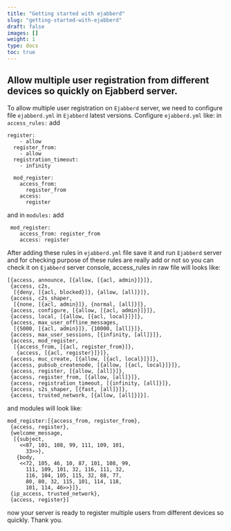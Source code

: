 ```yaml
---
title: "Getting started with ejabberd"
slug: "getting-started-with-ejabberd"
draft: false
images: []
weight: 1
type: docs
toc: true
---
```


## Allow multiple user registration from different devices so quickly on Ejabberd server.
To allow multiple user registration on `Ejabberd` server, we need to configure file `ejabberd.yml` in `Ejabberd` latest versions. Configure   `ejabberd.yml` like:
in `access_rules:` add 

    register:
        - allow
      register_from:
        - allow
      registration_timeout:
        - infinity
    
      mod_register:
        access_from:
          register_from
        access: 
          register
and in `modules:` add
 

     mod_register:
        access_from: register_from
        access: register
After adding these rules in `ejabberd.yml` file save it and run `Ejabberd` server and for checking purpose of these rules are really add or not so you can check it on `Ejabberd` server console, access_rules in raw file will looks like:

    [{access, announce, [{allow, [{acl, admin}]}]},
     {access, c2s,
      [{deny, [{acl, blocked}]}, {allow, [all]}]},
     {access, c2s_shaper,
      [{none, [{acl, admin}]}, {normal, [all]}]},
     {access, configure, [{allow, [{acl, admin}]}]},
     {access, local, [{allow, [{acl, local}]}]},
     {access, max_user_offline_messages,
      [{5000, [{acl, admin}]}, {10000, [all]}]},
     {access, max_user_sessions, [{infinity, [all]}]},
     {access, mod_register,
      [{access_from, [{acl, register_from}]},
       {access, [{acl, register}]}]},
     {access, muc_create, [{allow, [{acl, local}]}]},
     {access, pubsub_createnode, [{allow, [{acl, local}]}]},
     {access, register, [{allow, [all]}]},
     {access, register_from, [{allow, [all]}]},
     {access, registration_timeout, [{infinity, [all]}]},
     {access, s2s_shaper, [{fast, [all]}]},
     {access, trusted_network, [{allow, [all]}]}].


and modules  will look like:

    mod_register:[{access_from, register_from},
     {access, register},
     {welcome_message,
      [{subject,
        <<87, 101, 108, 99, 111, 109, 101,
          33>>},
       {body,
        <<72, 105, 46, 10, 87, 101, 108, 99,
          111, 109, 101, 32, 116, 111, 32,
          116, 104, 105, 115, 32, 88, 77,
          80, 80, 32, 115, 101, 114, 118,
          101, 114, 46>>}]},
     {ip_access, trusted_network},
     {access, register}]


now your server is ready to register multiple users from different devices so quickly. Thank you. 

